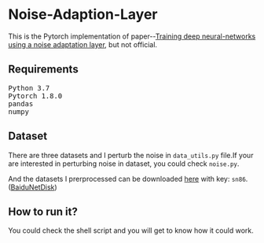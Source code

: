 # Noise-Adaption-Layer
This is the Pytorch implementation of paper--[Training deep neural-networks using a noise adaptation layer](https://openreview.net/references/pdf?id=Sk5qglwSl), but not official.

## Requirements
<pre>
Python 3.7
Pytorch 1.8.0
pandas
numpy
</pre>

## Dataset
There are three datasets and I perturb the noise in `data_utils.py` file.If your are interested in perturbing noise in dataset, you could check `noise.py`.

And the datasets I prerprocessed can be downloaded [here](https://pan.baidu.com/s/1vtkeAx_x_UyDTLLd5bvqqg) with key: `sn86`. ([BaiduNetDisk](https://pan.baidu.com/disk/home?#/all?path=%2F&vmode=list))

## How to run it?
You could check the shell script and you will get to know how it could work.
 
